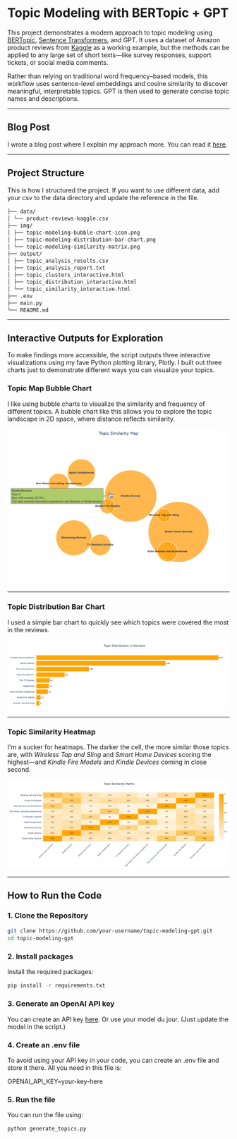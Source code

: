 # Topic Modeling with BERTopic + GPT

This project demonstrates a modern approach to topic modeling using [BERTopic](https://github.com/MaartenGr/BERTopic), [Sentence Transformers](https://www.sbert.net/), and GPT. It uses a dataset of Amazon product reviews from [Kaggle](https://www.kaggle.com/datasets/datafiniti/consumer-reviews-of-amazon-products) as a working example, but the methods can be applied to any large set of short texts—like survey responses, support tickets, or social media comments.

Rather than relying on traditional word frequency–based models, this workflow uses sentence-level embeddings and cosine similarity to discover meaningful, interpretable topics. GPT is then used to generate concise topic names and descriptions.

---

## Blog Post

I wrote a blog post where I explain my approach more. You can read it [here](https://www.annielytics.com/blog/ai/topic-modeling-with-bertopic-and-gpt/).

---

## Project Structure

This is how I structured the project. If you want to use different data, add your csv to the data directory and update the reference in the file.

```
├── data/
│ └── product-reviews-kaggle.csv
├── img/
│ ├── topic-modeling-bubble-chart-icon.png
│ ├── topic-modeling-distribution-bar-chart.png
│ └── topic-modeling-similarity-matrix.png
├── output/
│ ├── topic_analysis_results.csv
│ ├── topic_analysis_report.txt
│ ├── topic_clusters_interactive.html
│ ├── topic_distribution_interactive.html
│ └── topic_similarity_interactive.html
├── .env
├── main.py
└── README.md
```

---

## Interactive Outputs for Exploration

To make findings more accessible, the script outputs three interactive visualizations using my fave Python plotting library, Plotly. I built out three charts just to demonstrate different ways you can visualize your topics.

### Topic Map Bubble Chart

I like using bubble charts to visualize the similarity and frequency of different topics. A bubble chart like this allows you to explore the topic landscape in 2D space, where distance reflects similarity.

![Topic Bubble Chart](img/topic-modeling-bubble-chart-icon.png)

---

### Topic Distribution Bar Chart

I used a simple bar chart to quickly see which topics were covered the most in the reviews.

![Topic Distribution Bar Chart](img/topic-modeling-distribution-bar-chart.png)

---

### Topic Similarity Heatmap

I'm a sucker for heatmaps. The darker the cell, the more similar those topics are, with *Wireless Tap and Sling* and *Smart Home Devices* scoring the highest—and *Kindle Fire Models* and *Kindle Devices* coming in close second.

![Topic Similarity Heatmap](img/topic-modeling-similarity-matrix.png)

---

## How to Run the Code

### 1. Clone the Repository

```bash
git clone https://github.com/your-username/topic-modeling-gpt.git
cd topic-modeling-gpt
```

### 2. Install packages

Install the required packages:

```bash
pip install -r requirements.txt
```

### 3. Generate an OpenAI API key

You can create an API key [here](https://platform.openai.com/api-keys). Or use your model du jour. (Just update the model in the script.)

### 4. Create an .env file

To avoid using your API key in your code, you can create an .env file and store it there. All you need in this file is:

OPENAI_API_KEY=your-key-here

### 5. Run the file

You can run the file using:

```bash
python generate_topics.py
```